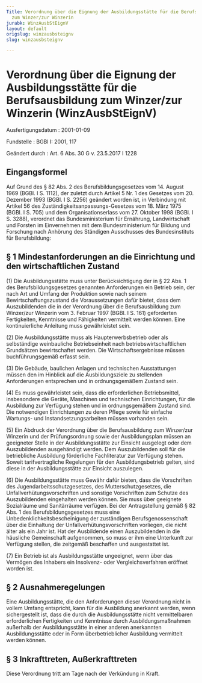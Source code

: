 ```yaml
---
Title: Verordnung über die Eignung der Ausbildungsstätte für die Berufsausbildung
  zum Winzer/zur Winzerin
jurabk: WinzAusbStEignV
layout: default
origslug: winzausbsteignv
slug: winzausbsteignv

---
```


# Verordnung über die Eignung der Ausbildungsstätte für die Berufsausbildung zum Winzer/zur Winzerin (WinzAusbStEignV)

Ausfertigungsdatum
:   2001-01-09

Fundstelle
:   BGBl I: 2001, 117

Geändert durch
:   Art. 6 Abs. 30 G v. 23.5.2017 I 1228



## Eingangsformel

Auf Grund des § 82 Abs. 2 des Berufsbildungsgesetzes vom 14. August 1969 (BGBl. I S. 1112), der zuletzt durch Artikel 5 Nr. 1 des Gesetzes vom 20. Dezember 1993 (BGBl. I S. 2256) geändert worden ist, in Verbindung mit Artikel 56 des Zuständigkeitsanpassungs-Gesetzes vom 18. März 1975 (BGBl. I S. 705) und dem Organisationserlass vom 27. Oktober 1998 (BGBl. I S. 3288), verordnet das Bundesministerium für Ernährung, Landwirtschaft und Forsten im Einvernehmen mit dem Bundesministerium für Bildung und Forschung nach Anhörung des Ständigen Ausschusses des Bundesinstituts für Berufsbildung:


## § 1 Mindestanforderungen an die Einrichtung und den wirtschaftlichen Zustand

(1) Die Ausbildungsstätte muss unter Berücksichtigung der in § 22 Abs. 1 des Berufsbildungsgesetzes genannten Anforderungen ein Betrieb sein, der nach Art und Umfang der Produktion sowie nach seinem Bewirtschaftungszustand die Voraussetzungen dafür bietet, dass dem Auszubildenden die in der Verordnung über die Berufsausbildung zum Winzer/zur Winzerin vom 3. Februar 1997 (BGBl. I S. 161) geforderten Fertigkeiten, Kenntnisse und Fähigkeiten vermittelt werden können. Eine kontinuierliche Anleitung muss gewährleistet sein.

(2) Die Ausbildungsstätte muss als Haupterwerbsbetrieb oder als selbständige weinbauliche Betriebseinheit nach betriebswirtschaftlichen Grundsätzen bewirtschaftet werden. Die Wirtschaftsergebnisse müssen buchführungsgemäß erfasst sein.

(3) Die Gebäude, baulichen Anlagen und technischen Ausstattungen müssen den im Hinblick auf die Ausbildungsziele zu stellenden Anforderungen entsprechen und in ordnungsgemäßem Zustand sein.

(4) Es muss gewährleistet sein, dass die erforderlichen Betriebsmittel, insbesondere die Geräte, Maschinen und technischen Einrichtungen, für die Ausbildung zur Verfügung stehen und in ordnungsgemäßem Zustand sind. Die notwendigen Einrichtungen zu deren Pflege sowie für einfache Wartungs- und Instandsetzungsarbeiten müssen vorhanden sein.

(5) Ein Abdruck der Verordnung über die Berufsausbildung zum Winzer/zur Winzerin und der Prüfungsordnung sowie der Ausbildungsplan müssen an geeigneter Stelle in der Ausbildungsstätte zur Einsicht ausgelegt oder dem Auszubildenden ausgehändigt werden. Dem Auszubildenden soll für die betriebliche Ausbildung förderliche Fachliteratur zur Verfügung stehen. Soweit tarifvertragliche Regelungen für den Ausbildungsbetrieb gelten, sind diese in der Ausbildungsstätte zur Einsicht auszulegen.

(6) Die Ausbildungsstätte muss Gewähr dafür bieten, dass die Vorschriften des Jugendarbeitsschutzgesetzes, des Mutterschutzgesetzes, die Unfallverhütungsvorschriften und sonstige Vorschriften zum Schutze des Auszubildenden eingehalten werden können. Sie muss über geeignete Sozialräume und Sanitärräume verfügen. Bei der Antragstellung gemäß § 82 Abs. 1 des Berufsbildungsgesetzes muss eine Unbedenklichkeitsbescheinigung der zuständigen Berufsgenossenschaft über die Einhaltung der Unfallverhütungsvorschriften vorliegen, die nicht älter als ein Jahr ist. Hat der Ausbildende einen Auszubildenden in die häusliche Gemeinschaft aufgenommen, so muss er ihm eine Unterkunft zur Verfügung stellen, die zeitgemäß beschaffen und ausgestattet ist.

(7) Ein Betrieb ist als Ausbildungsstätte ungeeignet, wenn über das Vermögen des Inhabers ein Insolvenz- oder Vergleichsverfahren eröffnet worden ist.


## § 2 Ausnahmeregelungen

Eine Ausbildungsstätte, die den Anforderungen dieser Verordnung nicht in vollem Umfang entspricht, kann für die Ausbildung anerkannt werden, wenn sichergestellt ist, dass die durch die Ausbildungsstätte nicht vermittelbaren erforderlichen Fertigkeiten und Kenntnisse durch Ausbildungsmaßnahmen außerhalb der Ausbildungsstätte in einer anderen anerkannten Ausbildungsstätte oder in Form überbetrieblicher Ausbildung vermittelt werden können.


## § 3 Inkrafttreten, Außerkrafttreten

Diese Verordnung tritt am Tage nach der Verkündung in Kraft.


